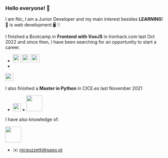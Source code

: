 ### Hello everyone! 🙌

I am Nic, I am a Junior Developer and my main interest besides **LEARNING**! 📖 is web development 🖥️ 🖱️

I finished a Bootcamp in **Frontend with VueJS** in Ironhack.com last Oct 2022 and since then, I have been searching for an opportunity to start a career.

* <img src="https://logos-download.com/wp-content/uploads/2017/07/HTML5_badge.png" width="25"/> <img src="https://cdn1.iconfinder.com/data/icons/logotypes/32/badge-css-3-512.png" width="25"/> <img src="https://camo.githubusercontent.com/1fed07091d02bc63d741c771bc8a423fe660c8f5fab7a4ea49655c3499a3080d/68747470733a2f2f7777772e7376677265706f2e636f6d2f73686f772f3334393431392f6a6176617363726970742e737667" width="25"/> 
* 


<img src="https://upload.wikimedia.org/wikipedia/commons/thumb/9/95/Vue.js_Logo_2.svg/1184px-Vue.js_Logo_2.svg.png" width="25"/> 



I also finished a **Master in Python** in CICE.es last November 2021

* <img src="https://camo.githubusercontent.com/f588f503d402281815ec27bfe82f9009daa8e2c6f364b83c9ef45c4873d9cd19/68747470733a2f2f7777772e7376677265706f2e636f6d2f73686f772f3335343233382f707974686f6e2e737667" width="25"/> **+** <img name="Django" src="https://www.djangoproject.com/m/img/logos/django-logo-negative.png" width="50"/>

I have also knowledge of:
 
<img src="https://upload.wikimedia.org/wikipedia/commons/thumb/e/e0/Git-logo.svg/1024px-Git-logo.svg.png" width="50"/>

* :envelope: nicguzzetti@sapo.pt

